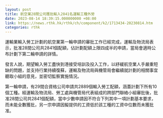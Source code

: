 ```yaml
---
layout: post
title: 航空業28間公司獲批輸入2841名運輸工種外勞
date: 2023-08-14 18:39:15.000000000 +08:00
link: https://news.rthk.hk/rthk/ch/component/k2/1713434-20230814.htm
categories: rthk
---
```


運輸業輸入勞工計劃的航空業第一輪申請的審批工作已經完成，運輸及物流局表示，批准28間公司共2841個配額，佔計劃配額上限四成半的申請，當局會適時公布計劃下第二輪申請的詳情。

發言人說，期望輸入勞工盡快到港接受培訓及投入工作，以紓緩航空業人手嚴重短缺的問題，並支持行業持續復蘇，運輸及物流局與機管局會繼續就計劃的相關事宜聽取小組的意見，並密切監察實施情況。

第一輪申請，有29間合資格公司申請共2889個輸入勞工配額，涵蓋計劃下所有10個工種。經運輸及物流局、勞工處與機管局代表組成的跨部門聯絡小組審批後，批准28間公司共2841個配額，當中少數申請因不符合下列其中一項計劃基本要求，而未能全數獲批，另一宗申請因擬提供的工資低於該工種的工資中位數而未獲批准。
